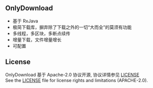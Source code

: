 OnlyDownload
------------
+ 基于 RxJava
+ 极简下载库，摒弃除了下载之外的一切“大而全”的莫须有功能
+ 多线程，多区块，多断点续传
+ 增量下载，文件增量增长
+ 可配置


License
-------

OnlyDownload 基于 Apache-2.0 协议开源, 协议详情参见 [LICENSE](LICENSE.md)    
See the [LICENSE](LICENSE.md) file for license rights and limitations (APACHE-2.0).